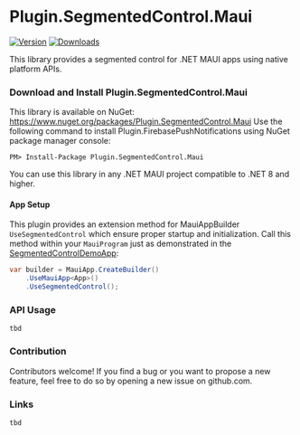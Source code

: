 # Plugin.SegmentedControl.Maui
[![Version](https://img.shields.io/nuget/v/Plugin.SegmentedControl.Maui.svg)](https://www.nuget.org/packages/Plugin.SegmentedControl.Maui)  [![Downloads](https://img.shields.io/nuget/dt/Plugin.SegmentedControl.Maui.svg)](https://www.nuget.org/packages/Plugin.SegmentedControl.Maui)

This library provides a segmented control for .NET MAUI apps using native platform APIs.


### Download and Install Plugin.SegmentedControl.Maui
This library is available on NuGet: https://www.nuget.org/packages/Plugin.SegmentedControl.Maui
Use the following command to install Plugin.FirebasePushNotifications using NuGet package manager console:

    PM> Install-Package Plugin.SegmentedControl.Maui

You can use this library in any .NET MAUI project compatible to .NET 8 and higher.

#### App Setup
This plugin provides an extension method for MauiAppBuilder `UseSegmentedControl` which ensure proper startup and initialization.
Call this method within your `MauiProgram` just as demonstrated in the [SegmentedControlDemoApp](https://github.com/thomasgalliker/Plugin.SegmentedControl.Maui/tree/develop/Samples):
```csharp
var builder = MauiApp.CreateBuilder()
    .UseMauiApp<App>()
    .UseSegmentedControl();
```

### API Usage
`tbd`

### Contribution
Contributors welcome! If you find a bug or you want to propose a new feature, feel free to do so by opening a new issue on github.com.

### Links
`tbd`